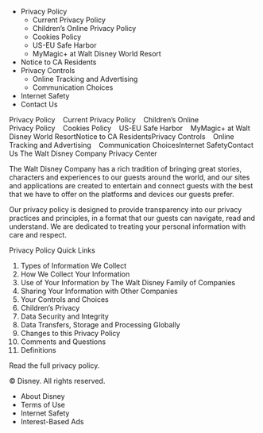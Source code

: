 *   Privacy Policy
    *   Current Privacy Policy
    *   Children’s Online Privacy Policy
    *   Cookies Policy
    *   US-EU Safe Harbor
    *   MyMagic+ at Walt Disney World Resort
*   Notice to CA Residents
*   Privacy Controls
    *   Online Tracking and Advertising
    *   Communication Choices
*   Internet Safety
*   Contact Us

Privacy Policy    Current Privacy Policy    Children’s Online Privacy Policy    Cookies Policy    US-EU Safe Harbor    MyMagic+ at Walt Disney World ResortNotice to CA ResidentsPrivacy Controls    Online Tracking and Advertising    Communication ChoicesInternet SafetyContact Us The Walt Disney Company Privacy Center

The Walt Disney Company has a rich tradition of bringing great stories, characters and experiences to our guests around the world, and our sites and applications are created to entertain and connect guests with the best that we have to offer on the platforms and devices our guests prefer.

Our privacy policy is designed to provide transparency into our privacy practices and principles, in a format that our guests can navigate, read and understand. We are dedicated to treating your personal information with care and respect.

Privacy Policy Quick Links

1.  Types of Information We Collect
2.  How We Collect Your Information
3.  Use of Your Information by The Walt Disney Family of Companies
4.  Sharing Your Information with Other Companies
5.  Your Controls and Choices
6.  Children’s Privacy
7.  Data Security and Integrity
8.  Data Transfers, Storage and Processing Globally
9.  Changes to this Privacy Policy
10.  Comments and Questions
11.  Definitions

Read the full privacy policy.

© Disney. All rights reserved.

*   About Disney
*   Terms of Use
*   Internet Safety
*   Interest-Based Ads
